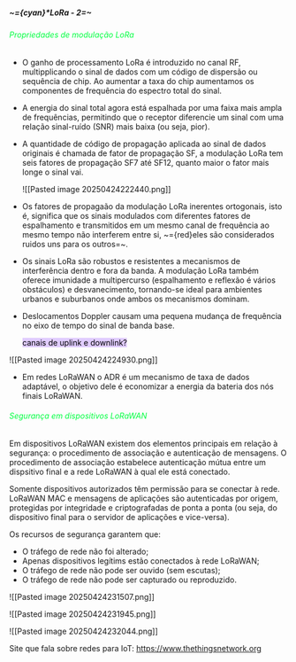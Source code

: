#####                                                                   ~={cyan}*LoRa - 2=~

###### <span style="color:rgb(0, 255, 64)">Propriedades de modulação LoRa</span>

-  O ganho de processamento LoRa é introduzido no canal RF, multipplicando o sinal de dados com um código de dispersão ou sequência de chip. Ao aumentar a taxa do chip aumentamos os componentes de frequência do espectro total do sinal.

-  A energia do sinal total agora está espalhada por uma faixa mais ampla de frequências, permitindo que o receptor diferencie um sinal com uma relação sinal-ruído (SNR) mais baixa (ou seja, pior).

-  A quantidade de código de propagação aplicada ao sinal de dados originais é chamada de fator de propagação SF, a modulação LoRa tem seis fatores de propagação SF7 até SF12, quanto maior o fator mais longe o sinal vai.

	![[Pasted image 20250424222440.png]]

- Os fatores de propagaão da modulação LoRa inerentes ortogonais, isto é, significa que os sinais modulados com diferentes fatores de espalhamento e transmitidos em um mesmo canal de frequência ao mesmo tempo não interferem entre si, ~={red}eles são considerados ruidos uns para os outros=~.

-  Os sinais LoRa são robustos e resistentes a mecanismos de interferência dentro e fora da banda.  A modulação LoRa também oferece imunidade a multipercurso (espalhamento e reflexão é vários obstáculos) e desvanecimento, tornando-se ideal para ambientes urbanos e suburbanos onde ambos os mecanismos dominam.

-  Deslocamentos Doppler causam uma pequena mudança de frequência no eixo de tempo do sinal de banda base.

	<mark style="background: #D2B3FFA6;">canais de uplink e downlink?</mark>

![[Pasted image 20250424224930.png]]

-  Em redes LoRaWAN o ADR é um mecanismo de taxa de dados adaptável, o objetivo dele é economizar a energia da bateria dos nós finais LoRaWAN.

###### <span style="color:rgb(0, 255, 64)">Segurança em dispositivos LoRaWAN</span>

Em dispositivos LoRaWAN existem dos elementos principais em relação à segurança: o procedimento de associação e autenticação de mensagens. O procedimento de associação estabelece autenticação mútua entre um dispsitivo final e a rede LoRaWAN à qual ele está conectado. 

Somente dispositivos autorizados têm permissão para se conectar à rede. LoRaWAN MAC e mensagens de aplicações são autenticadas por origem, protegidas por integridade e criptografadas de ponta a ponta (ou seja, do dispositivo final para o servidor de aplicações e vice-versa).

Os recursos de segurança garantem que:

-  O tráfego de rede não foi alterado;
-  Apenas dispositivos legítims estão conectados à rede LoRaWAN;
-  O tráfego de rede não pode ser ouvido (sem escutas);
-  O tráfego de rede não pode ser capturado ou reproduzido.

![[Pasted image 20250424231507.png]]

![[Pasted image 20250424231945.png]]

![[Pasted image 20250424232044.png]]




























































































































Site que fala sobre redes para IoT: https://www.thethingsnetwork.org